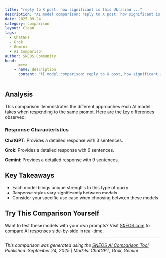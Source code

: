 ```yaml
---
title: "reply to X post, how significant is this Ukranian ..."
description: "AI model comparison: reply to X post, how significant is this Ukranian hit: 💥 Russia: Ukraine struck two oil pumping sta..."
date: 2025-09-24
category: comparison
layout: Clean
tags:
  - ChatGPT
  - Grok
  - Gemini
  - AI Comparison
author: SNEOS Community
head:
  - - meta
    - name: description
      content: "AI model comparison: reply to X post, how significant is this Ukranian hit: 💥 Russia: Ukraine struck two oil pumping stations in Volgograd r..."
---
```


<ChatComparison
  title="reply to X post, how significant is this Ukranian ..."
  prompt="reply to X post, how significant is this Ukranian hit: 💥 Russia: Ukraine struck two oil pumping stations in Volgograd region:&#10;Kuzmichi-1 (pipeline from Saratov Oil refinery) and Zenzevatka (pipeline to Novorossiysk port on the Black Sea).&#10;The strikes shut down the entire Kuibyshev-Tikhoretsk pipeline system - 800,000 barrels/day."
  :responses='{
    "ChatGPT": "This Ukrainian strike is quite significant. The Kuibyshev-Tikhoretsk pipeline system handles around 800,000 barrels per day, so shutting it down disrupts a major flow of Russian oil, impacting both domestic supply and exports, especially through the Novorossiysk port on the Black Sea. This could have notable economic repercussions for Russia and potentially affect global oil markets as well.",
    "Grok": "Replying to your post on X:\n\nThis Ukrainian strike on the Kuzmichi-1 and Zenzevatka oil pumping stations in Volgograd region is potentially very significant. Shutting down the Kuibyshev-Tikhoretsk pipeline system, which reportedly handles 800,000 barrels per day, could disrupt a substantial portion of Russia\u0027s oil exports through the Black Sea port of Novorossiysk. This pipeline is a critical artery for Russian oil heading to southern refineries and export markets. If the shutdown is sustained, it may impact Russia\u0027s energy revenue, a key economic lifeline, especially under current geopolitical pressures. Additionally, it demonstrates Ukraine\u0027s ability to target strategic infrastructure deep within Russian territory, escalating the conflict\u0027s economic and military dimensions. However, the full extent of the damage and duration of the shutdown remain unclear based on available information.",
    "Gemini": "The Ukrainian strikes on the Kuzmichi-1 and Zenzevatka oil pumping stations in Russia\u0027s Volgograd region, which caused the shutdown of the Kuibyshev-Tikhoretsk pipeline system, are significant for several reasons:\n\n*   **Disruption of Oil Export:** The Kuibyshev-Tikhoretsk pipeline is used to export Russian oil through the port of Novorossiysk. Halting oil pumping through this pipeline disrupts Russia\u0027s oil exports. The pipeline system has a capacity of 800,000 barrels per day.\n\n*   **Impact on Russian Revenue:** According to a source in the Security Service of Ukraine (SBU), the targeted infrastructure brings \u0022petrodollar surpluses\u0022 to the Russian budget, which then fuels the war against Ukraine. By striking these pumping stations, Ukraine aims to block the flow of money that supports the conflict.\n\n*   **Strategic Move:** The strikes signal a strategic move by Ukraine to disrupt Russian resources. The SBU is conducting a campaign of \u0022drone sanctions\u0022 against Russian oil refineries and pumping stations.\n\n*   **Specific Stations Targeted**: The strikes hit the Zenzevatka station in the Volgograd region, as well as the Sovkhoznaya-2 station and the Samara linear production control station, both in the Samara region.\n\nOverall, these strikes represent a significant escalation in Ukraine\u0027s efforts to target Russia\u0027s energy infrastructure and reduce its ability to finance the war.\n"
  }'
  published-date="09:04"
/>

## Analysis

This comparison demonstrates the different approaches each AI model takes when responding to the same prompt. Here are the key differences observed:

### Response Characteristics

**ChatGPT**: Provides a detailed response with 3 sentences. 

**Grok**: Provides a detailed response with 6 sentences. 

**Gemini**: Provides a detailed response with 9 sentences. 

## Key Takeaways

- Each model brings unique strengths to this type of query
- Response styles vary significantly between models
- Consider your specific use case when choosing between these models

## Try This Comparison Yourself

Want to test these models with your own prompts? Visit [SNEOS.com](https://sneos.com) to compare AI responses side-by-side in real-time.

---

*This comparison was generated using the [SNEOS AI Comparison Tool](https://sneos.com)*
*Published: September 24, 2025 | Models: ChatGPT, Grok, Gemini*
